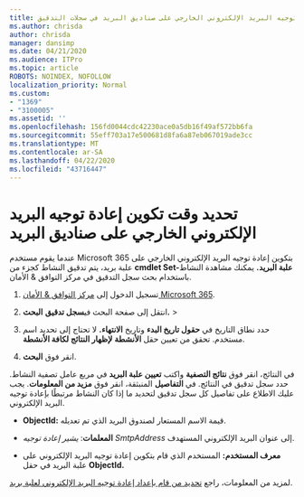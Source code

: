 ```yaml
---
title: تحديد إعادة توجيه البريد الإلكتروني الخارجي على صناديق البريد في سجلات التدقيق
ms.author: chrisda
author: chrisda
manager: dansimp
ms.date: 04/21/2020
ms.audience: ITPro
ms.topic: article
ROBOTS: NOINDEX, NOFOLLOW
localization_priority: Normal
ms.custom:
- "1369"
- "3100005"
ms.assetid: ''
ms.openlocfilehash: 156fd0044cdc42230ace0a5db16f49af572bb6fa
ms.sourcegitcommit: 55eff703a17e500681d8fa6a87eb067019ade3cc
ms.translationtype: MT
ms.contentlocale: ar-SA
ms.lasthandoff: 04/22/2020
ms.locfileid: "43716447"
---
```

# <a name="identify-when-external-email-forwarding-is-configured-on-mailboxes"></a>تحديد وقت تكوين إعادة توجيه البريد الإلكتروني الخارجي على صناديق البريد

عندما يقوم مستخدم Microsoft 365 بتكوين إعادة توجيه البريد الإلكتروني الخارجي على علبة بريد، يتم تدقيق النشاط كجزء من **cmdlet Set-علبة البريد.** يمكنك مشاهدة النشاط باستخدام بحث سجل التدقيق في مركز التوافق & الأمان.

1. تسجيل الدخول إلى [مركز التوافق & الأمان Microsoft 365](https://protection.office.com/).

2. انتقل إلى صفحة البحث في**سجل تدقيق** **البحث.** > 

3. حدد نطاق التاريخ في **حقول تاريخ البدء** وتاريخ **الانتهاء.** لا تحتاج إلى تحديد اسم مستخدم. تحقق من تعيين حقل **الأنشطة** **لإظهار النتائج لكافة الأنشطة**.

4. انقر فوق **البحث**.

في النتائج، انقر فوق **نتائج التصفية** واكتب **تعيين علبة البريد** في مربع عامل تصفية النشاط. حدد سجل تدقيق في النتائج. في **التفاصيل** المنبثقة، انقر فوق **مزيد من المعلومات**. يجب عليك الاطلاع على تفاصيل كل سجل تدقيق لتحديد ما إذا كان النشاط مرتبطًا بإعادة توجيه البريد الإلكتروني.

- **ObjectId:** قيمة الاسم المستعار لصندوق البريد الذي تم تعديله.

- **المعلمات**: _يشير إعادة توجيه SmtpAddress_ إلى عنوان البريد الإلكتروني المستهدف.

- **معرف المستخدم:** المستخدم الذي قام بتكوين إعادة توجيه البريد الإلكتروني على علبة البريد في حقل **ObjectId.**

لمزيد من المعلومات، راجع [تحديد من قام بإعداد إعادة توجيه البريد الإلكتروني لعلبة بريد](https://docs.microsoft.com/office365/securitycompliance/auditing-troubleshooting-scenarios#determining-who-set-up-email-forwarding-for-a-mailbox).
